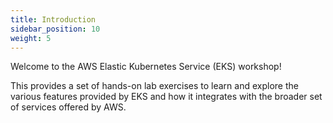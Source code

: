```yaml
---
title: Introduction
sidebar_position: 10
weight: 5
---
```


Welcome to the AWS Elastic Kubernetes Service (EKS) workshop!

This provides a set of hands-on lab exercises to learn and explore the various features provided by EKS and how it integrates with the broader set of services offered by AWS.